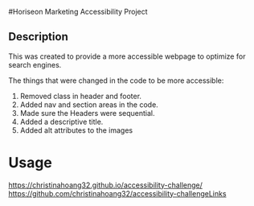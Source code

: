 #Horiseon Marketing Accessibility Project

## Description

This was created to provide a more accessible webpage to optimize for search engines. 

The things that were changed in the code to be more accessible:

1. Removed class in header and footer.
2. Added nav and section areas in the code.
3. Made sure the Headers were sequential.
4. Added a descriptive title.
5. Added alt attributes to the images


# Usage

https://christinahoang32.github.io/accessibility-challenge/
https://github.com/christinahoang32/accessibility-challengeLinks



